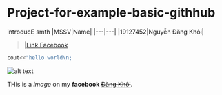 # Project-for-example-basic-githhub
introducE
smth
|MSSV|Name|
|---|---|
|19127452|Nguyễn Đăng Khôi|


>|[Link Facebook](https://www.facebook.com/profile.php?id=100010483894449)


```c++
cout<<"hello world\n;
```

![alt text](https://scontent.fvca1-1.fna.fbcdn.net/v/t1.0-9/97992433_1162327374126715_5838352661262368768_n.jpg?_nc_cat=106&_nc_sid=85a577&_nc_ohc=pMEatVnRxT8AX9pahPo&_nc_ht=scontent.fvca1-1.fna&oh=16ed964c447ebbde2c5a2b073572feea&oe=5F23A493)

THis is a *image* on my **facebook** [~~Đăng Khôi~~](https://www.facebook.com/profile.php?id=100010483894449).
